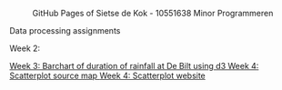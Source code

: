 <!DOCTYPE html>

<head>
  <p align="center">
  GitHub Pages of Sietse de Kok - 10551638
  Minor Programmeren
  </p>
</head>

<body>
  <p>
    <p>
      Data processing assignments
      <p>
        Week 2: 
      </p>
      <a href="http://htmlpreview.github.io/?https://github.com/Sieetse94/Data-Processing/blob/master/Homework/Week%203/barchart.html">
        Week 3: Barchart of duration of rainfall at De Bilt using d3
      </a>
      <a href="https://github.com/Sieetse94/Data-Processing/blob/master/Homework/Week%204">
      Week 4: Scatterplot source map
      </a>
      <a href="http://htmlpreview.github.io/?https://github.com/Sieetse94/Data-Processing/blob/master/Homework/Week%204/scatterplot.html">
      Week 4: Scatterplot website
      </a>
    </p>
  </p>
</body>

